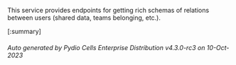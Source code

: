 






This service provides endpoints for getting rich schemas of relations between users (shared data, teams belonging, etc.).

[:summary]

###### Auto generated by Pydio Cells Enterprise Distribution v4.3.0-rc3 on 10-Oct-2023
